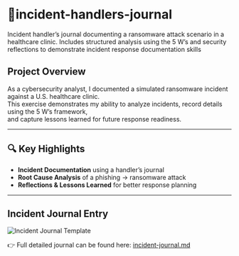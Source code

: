 # 🚨incident-handlers-journal
Incident handler’s journal documenting a ransomware attack scenario in a healthcare clinic. Includes structured analysis using the 5 W’s and security reflections to demonstrate incident response documentation skills


## Project Overview
As a cybersecurity analyst, I documented a simulated ransomware incident against a U.S. healthcare clinic.  
This exercise demonstrates my ability to analyze incidents, record details using the 5 W’s framework,  
and capture lessons learned for future response readiness.

---

## 🔍 Key Highlights
-  **Incident Documentation** using a handler’s journal  
- **Root Cause Analysis** of a phishing → ransomware attack  
- **Reflections & Lessons Learned** for better response planning  

---

## Incident Journal Entry
![Incident Journal Template](./images/incident-template.png)

👉 Full detailed journal can be found here: [incident-journal.md](incident-journal.md)
